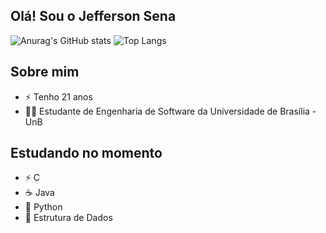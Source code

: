 ## Olá! Sou o Jefferson Sena 

![Anurag's GitHub stats](https://github-readme-stats.vercel.app/api?username=JeffersonSenaa&count_private=true&show_icons=true&theme=dark)
![Top Langs](https://github-readme-stats.vercel.app/api/top-langs/?username=JeffersonSenaa&hide_progress=true&theme=dark&langs_count=8)

## Sobre mim

- ⚡ Tenho 21 anos
- 👨‍💻 Estudante de Engenharia de Software da Universidade de Brasília - UnB

## Estudando no momento
- ⚡ C
- ☕ Java
- 🐍 Python
- 🎲 Estrutura de Dados
